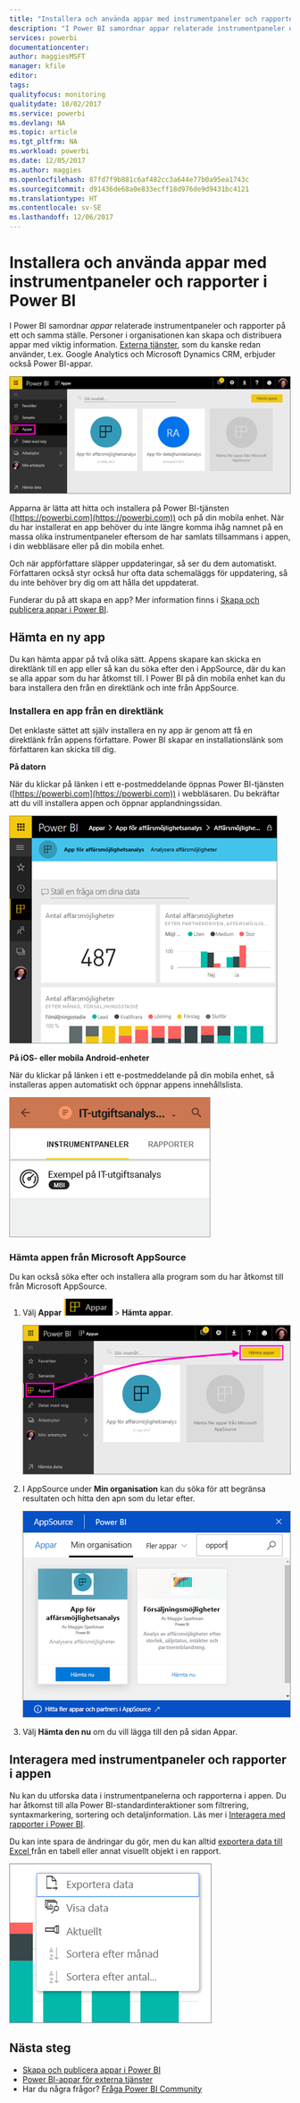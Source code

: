 ```yaml
---
title: "Installera och använda appar med instrumentpaneler och rapporter i Power BI"
description: "I Power BI samordnar appar relaterade instrumentpaneler och rapporter på ett och samma ställe."
services: powerbi
documentationcenter: 
author: maggiesMSFT
manager: kfile
editor: 
tags: 
qualityfocus: monitoring
qualitydate: 10/02/2017
ms.service: powerbi
ms.devlang: NA
ms.topic: article
ms.tgt_pltfrm: NA
ms.workload: powerbi
ms.date: 12/05/2017
ms.author: maggies
ms.openlocfilehash: 87fd7f9b881c6af482cc3a644e77b0a95ea1743c
ms.sourcegitcommit: d91436de68a0e833ecff18d976de9d9431bc4121
ms.translationtype: HT
ms.contentlocale: sv-SE
ms.lasthandoff: 12/06/2017
---
```

# <a name="install-and-use-apps-with-dashboards-and-reports-in-power-bi"></a>Installera och använda appar med instrumentpaneler och rapporter i Power BI
I Power BI samordnar *appar* relaterade instrumentpaneler och rapporter på ett och samma ställe. Personer i organisationen kan skapa och distribuera appar med viktig information. [Externa tjänster](service-connect-to-services.md), som du kanske redan använder, t.ex. Google Analytics och Microsoft Dynamics CRM, erbjuder också Power BI-appar. 

![Appar i Power BI](media/service-install-use-apps/power-bi-apps-left-nav.png)

Apparna är lätta att hitta och installera på Power BI-tjänsten ([https://powerbi.com](https://powerbi.com)) och på din mobila enhet. När du har installerat en app behöver du inte längre komma ihåg namnet på en massa olika instrumentpaneler eftersom de har samlats tillsammans i appen, i din webbläsare eller på din mobila enhet.

Och när appförfattare släpper uppdateringar, så ser du dem automatiskt. Författaren också styr också hur ofta data schemaläggs för uppdatering, så du inte behöver bry dig om att hålla det uppdaterat. 

Funderar du på att skapa en app? Mer information finns i [Skapa och publicera appar i Power BI](service-create-distribute-apps.md).

## <a name="get-a-new-app"></a>Hämta en ny app
Du kan hämta appar på två olika sätt. Appens skapare kan skicka en direktlänk till en app eller så kan du söka efter den i AppSource, där du kan se alla appar som du har åtkomst till. I Power BI på din mobila enhet kan du bara installera den från en direktlänk och inte från AppSource. 

### <a name="install-an-app-from-a-direct-link"></a>Installera en app från en direktlänk
Det enklaste sättet att själv installera en ny app är genom att få en direktlänk från appens författare. Power BI skapar en installationslänk som författaren kan skicka till dig.

**På datorn** 

När du klickar på länken i ett e-postmeddelande öppnas Power BI-tjänsten ([https://powerbi.com](https://powerbi.com)) i webbläsaren. Du bekräftar att du vill installera appen och öppnar applandningssidan.

![Applandningssida i Power BI-tjänsten](media/service-install-use-apps/power-bi-app-landing-page-opportunity-480.png)

**På iOS- eller mobila Android-enheter** 

När du klickar på länken i ett e-postmeddelande på din mobila enhet, så installeras appen automatiskt och öppnar appens innehållslista. 

![Appinnehållslista på mobil enhet](media/service-install-use-apps/power-bi-app-index-it-spend-360.png)

### <a name="get-the-app-from-microsoft-appsource"></a>Hämta appen från Microsoft AppSource
Du kan också söka efter och installera alla program som du har åtkomst till från Microsoft AppSource. 

1. Välj **Appar** ![Apparna i det vänstra navigeringsfönstret](media/service-install-use-apps/power-bi-apps-bar.png) > **Hämta appar**. 
   
     ![Ikonen Hämta appar](media/service-install-use-apps/power-bi-service-apps-get-apps-oppty.png)
2. I AppSource under **Min organisation** kan du söka för att begränsa resultaten och hitta den apn som du letar efter.
   
     ![I AppSource under Min organisation](media/service-install-use-apps/power-bi-appsource-my-org.png)
3. Välj **Hämta den nu** om du vill lägga till den på sidan Appar. 

## <a name="interact-with-the-dashboards-and-reports-in-the-app"></a>Interagera med instrumentpaneler och rapporter i appen
Nu kan du utforska data i instrumentpanelerna och rapporterna i appen. Du har åtkomst till alla Power BI-standardinteraktioner som filtrering, syntaxmarkering, sortering och detaljinformation. Läs mer i [Interagera med rapporter i Power BI](service-interact-with-a-report-in-reading-view.md). 

Du kan inte spara de ändringar du gör, men du kan alltid [exportera data till Excel ](power-bi-visualization-export-data.md) från en tabell eller annat visuellt objekt i en rapport.

![Exportera data från ett visuellt Power BI-objekt](media/service-install-use-apps/power-bi-service-export-data-visual.png)

## <a name="next-steps"></a>Nästa steg
* [Skapa och publicera appar i Power BI](service-create-distribute-apps.md)
* [Power BI-appar för externa tjänster](service-connect-to-services.md)
* Har du några frågor? [Fråga Power BI Community](http://community.powerbi.com/)


